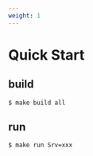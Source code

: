 ```yaml
---
weight: 1
---
```


# Quick Start

## build

```shell
$ make build all
```

## run

```shell
$ make run Srv=xxx
```
